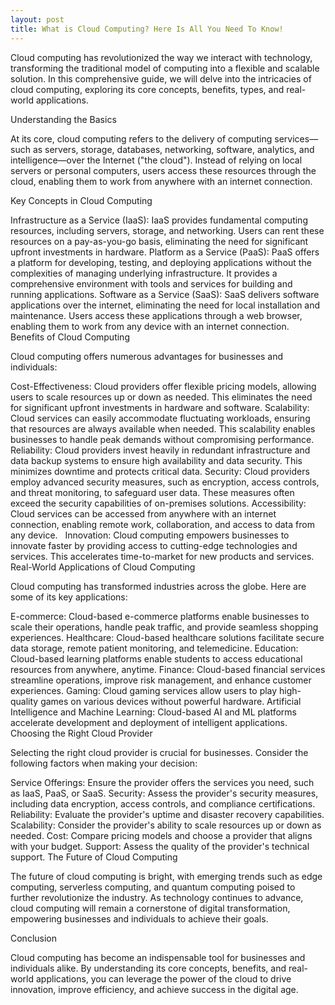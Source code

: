 ```yaml
---
layout: post
title: What is Cloud Computing? Here Is All You Need To Know!
---
```

Cloud computing has revolutionized the way we interact with technology, transforming the traditional model of computing into a flexible and scalable solution. In this comprehensive guide, we will delve into the intricacies of cloud computing, exploring its core concepts, benefits, types, and real-world applications.

Understanding the Basics

At its core, cloud computing refers to the delivery of computing services—such as servers, storage, databases, networking, software, analytics, and intelligence—over the Internet ("the cloud"). Instead of relying on local servers or personal computers, users access these resources through the cloud, enabling them to work from anywhere with an internet connection.   

Key Concepts in Cloud Computing

Infrastructure as a Service (IaaS): IaaS provides fundamental computing resources, including servers, storage, and networking. Users can rent these resources on a pay-as-you-go basis, eliminating the need for significant upfront investments in hardware.
Platform as a Service (PaaS): PaaS offers a platform for developing, testing, and deploying applications without the complexities of managing underlying infrastructure. It provides a comprehensive environment with tools and services for building and running applications.
Software as a Service (SaaS): SaaS delivers software applications over the internet, eliminating the need for local installation and maintenance. Users access these applications through a web browser, enabling them to work from any device with an internet connection.   
Benefits of Cloud Computing

Cloud computing offers numerous advantages for businesses and individuals:

Cost-Effectiveness: Cloud providers offer flexible pricing models, allowing users to scale resources up or down as needed. This eliminates the need for significant upfront investments in hardware and software.
Scalability: Cloud services can easily accommodate fluctuating workloads, ensuring that resources are always available when needed. This scalability enables businesses to handle peak demands without compromising performance.
Reliability: Cloud providers invest heavily in redundant infrastructure and data backup systems to ensure high availability and data security. This minimizes downtime and protects critical data.
Security: Cloud providers employ advanced security measures, such as encryption, access controls, and threat monitoring, to safeguard user data. These measures often exceed the security capabilities of on-premises solutions.
Accessibility: Cloud services can be accessed from anywhere with an internet connection, enabling remote work, collaboration, and access to data from any device.   
Innovation: Cloud computing empowers businesses to innovate faster by providing access to cutting-edge technologies and services. This accelerates time-to-market for new products and services.
Real-World Applications of Cloud Computing

Cloud computing has transformed industries across the globe. Here are some of its key applications:

E-commerce: Cloud-based e-commerce platforms enable businesses to scale their operations, handle peak traffic, and provide seamless shopping experiences.
Healthcare: Cloud-based healthcare solutions facilitate secure data storage, remote patient monitoring, and telemedicine.
Education: Cloud-based learning platforms enable students to access educational resources from anywhere, anytime.
Finance: Cloud-based financial services streamline operations, improve risk management, and enhance customer experiences.
Gaming: Cloud gaming services allow users to play high-quality games on various devices without powerful hardware.
Artificial Intelligence and Machine Learning: Cloud-based AI and ML platforms accelerate development and deployment of intelligent applications.
Choosing the Right Cloud Provider

Selecting the right cloud provider is crucial for businesses. Consider the following factors when making your decision:

Service Offerings: Ensure the provider offers the services you need, such as IaaS, PaaS, or SaaS.
Security: Assess the provider's security measures, including data encryption, access controls, and compliance certifications.
Reliability: Evaluate the provider's uptime and disaster recovery capabilities.
Scalability: Consider the provider's ability to scale resources up or down as needed.
Cost: Compare pricing models and choose a provider that aligns with your budget.
Support: Assess the quality of the provider's technical support.
The Future of Cloud Computing

The future of cloud computing is bright, with emerging trends such as edge computing, serverless computing, and quantum computing poised to further revolutionize the industry. As technology continues to advance, cloud computing will remain a cornerstone of digital transformation, empowering businesses and individuals to achieve their goals.

Conclusion

Cloud computing has become an indispensable tool for businesses and individuals alike. By understanding its core concepts, benefits, and real-world applications, you can leverage the power of the cloud to drive innovation, improve efficiency, and achieve success in the digital age.

